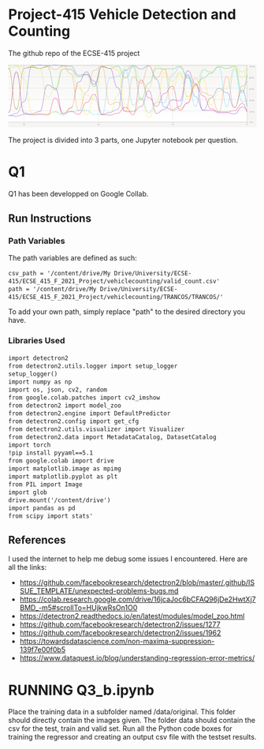 # Project-415 Vehicle Detection and Counting
The github repo of the ECSE-415 project

![Alt text](CPU_train.png?raw=true "CPU slavery")


The project is divided into 3 parts, one Jupyter notebook per question. 

# Q1
Q1 has been developped on Google Collab.
## Run Instructions
### Path Variables

The path variables are defined as such:


```
csv_path = '/content/drive/My Drive/University/ECSE-415/ECSE_415_F_2021_Project/vehiclecounting/valid_count.csv'
path = '/content/drive/My Drive/University/ECSE-415/ECSE_415_F_2021_Project/vehiclecounting/TRANCOS/TRANCOS/'
```

To add your own path, simply replace "path" to the desired directory you have.

### Libraries Used
```
import detectron2
from detectron2.utils.logger import setup_logger
setup_logger()
import numpy as np
import os, json, cv2, random
from google.colab.patches import cv2_imshow
from detectron2 import model_zoo
from detectron2.engine import DefaultPredictor
from detectron2.config import get_cfg
from detectron2.utils.visualizer import Visualizer
from detectron2.data import MetadataCatalog, DatasetCatalog
import torch
!pip install pyyaml==5.1
from google.colab import drive
import matplotlib.image as mpimg
import matplotlib.pyplot as plt
from PIL import Image
import glob
drive.mount('/content/drive')
import pandas as pd
from scipy import stats'
```

## References
I used the internet to help me debug some issues I encountered. Here are all the links:
* https://github.com/facebookresearch/detectron2/blob/master/.github/ISSUE_TEMPLATE/unexpected-problems-bugs.md
* https://colab.research.google.com/drive/16jcaJoc6bCFAQ96jDe2HwtXj7BMD_-m5#scrollTo=HUjkwRsOn1O0
* https://detectron2.readthedocs.io/en/latest/modules/model_zoo.html
* https://github.com/facebookresearch/detectron2/issues/1277
* https://github.com/facebookresearch/detectron2/issues/1962
* https://towardsdatascience.com/non-maxima-suppression-139f7e00f0b5
* https://www.dataquest.io/blog/understanding-regression-error-metrics/

# RUNNING Q3_b.ipynb
Place the training data in a subfolder named /data/original. This folder should directly contain the images given. The folder data should contain the csv for the test, train and valid set.
Run all the Python code boxes for training the regressor and creating an output csv file with the testset results.
